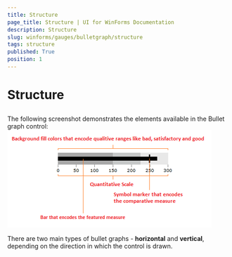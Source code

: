 ```yaml
---
title: Structure
page_title: Structure | UI for WinForms Documentation
description: Structure
slug: winforms/gauges/bulletgraph/structure
tags: structure
published: True
position: 1
---
```


# Structure



## 

The following screenshot demonstrates the elements available in the Bullet graph control:  ![bulletgraph-structure 001](images/bulletgraph-structure001.png)

There are two main types of bullet graphs - __horizontal__ and __vertical__, depending on the direction in
          which the control is drawn.
        
